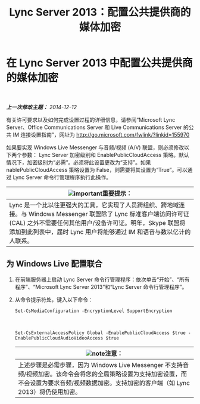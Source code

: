 ﻿---
title: Lync Server 2013：配置公共提供商的媒体加密
TOCTitle: 配置公共提供商的媒体加密
ms:assetid: a95814cf-c5a9-4652-8ffc-c469a2653153
ms:mtpsurl: https://technet.microsoft.com/zh-cn/library/JJ205149(v=OCS.15)
ms:contentKeyID: 49313897
ms.date: 05/19/2016
mtps_version: v=OCS.15
ms.translationtype: HT
---

# 在 Lync Server 2013 中配置公共提供商的媒体加密

 

_**上一次修改主题：** 2014-12-12_

有关许可要求以及如何完成设置过程的详细信息，请参阅“Microsoft Lync Server、Office Communications Server 和 Live Communications Server 的公共 IM 连接设置指南”，网址为 <http://go.microsoft.com/fwlink/?linkid=155970>

如果要实现 Windows Live Messenger 与音频/视频 (A/V) 联盟，则必须修改以下两个参数： Lync Server 加密级别和 EnablePublicCloudAccess 策略。默认情况下，加密级别为“必需”。必须将此设置更改为“支持”。如果 nablePublicCloudAccess 策略设置为 False，则需要将其设置为“True”。可以通过 Lync Server 命令行管理程序执行此操作。

<table>
<thead>
<tr class="header">
<th><img src="images/Gg398794.important(OCS.15).gif" title="important" alt="important" />重要提示：</th>
</tr>
</thead>
<tbody>
<tr class="odd">
<td>Lync 是一个比以往更强大的工具，它实现了人员跨组织、跨地域连接。与 Windows Messenger 联盟除了 Lync 标准客户端访问许可证 (CAL) 之外不需要任何其他用户/设备许可证。明年，Skype 联盟将添加到此列表中，届时 Lync 用户将能够通过 IM 和语音与数以亿计的人联系。</td>
</tr>
</tbody>
</table>


## 为 Windows Live 配置联合

1.  在前端服务器上启动 Lync Server 命令行管理程序：依次单击“开始”、“所有程序”、“Microsoft Lync Server 2013”和“Lync Server 命令行管理程序”。

2.  从命令提示符处，键入以下命令：
    
        Set-CsMediaConfiguration -EncryptionLevel SupportEncryption

       &nbsp;
    
        Set-CsExternalAccessPolicy Global -EnablePublicCloudAccess $true -EnablePublicCloudAudioVideoAccess $true
    
    <table>
    <thead>
    <tr class="header">
    <th><img src="images/Dn783119.note(OCS.15).gif" title="note" alt="note" />注意：</th>
    </tr>
    </thead>
    <tbody>
    <tr class="odd">
    <td>上述步骤是必需步骤，因为 Windows Live Messenger 不支持音频/视频加密。该命令会将您的全局策略设置为支持加密设置，而不会设置为要求音频/视频数据加密。支持加密的客户端（如 Lync 2013）将仍使用加密。</td>
    </tr>
    </tbody>
    </table>

